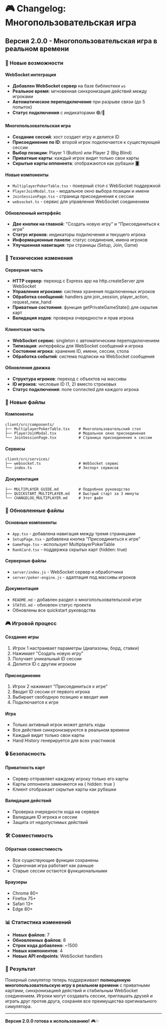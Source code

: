 # 🎮 Changelog: Многопользовательская игра

## Версия 2.0.0 - Многопользовательская игра в реальном времени

### 🚀 Новые возможности

#### WebSocket интеграция
- **Добавлен WebSocket сервер** на базе библиотеки `ws`
- **Реальное время**: мгновенная синхронизация действий между игроками
- **Автоматическое переподключение** при разрыве связи (до 5 попыток)
- **Статус подключения** с индикаторами 🟢/🔴

#### Многопользовательская игра
- **Создание сессий**: хост создает игру и делится ID
- **Присоединение по ID**: второй игрок подключается к существующей сессии
- **Выбор позиции**: Player 1 (Button) или Player 2 (Big Blind)
- **Приватные карты**: каждый игрок видит только свои карты
- **Скрытые карты оппонента**: отображаются как рубашки 🂠

#### Новые компоненты
- `MultiplayerPokerTable.tsx` - покерный стол с WebSocket поддержкой
- `PlayerJoinModal.tsx` - модальное окно выбора позиции и имени
- `JoinSessionPage.tsx` - страница присоединения к сессии
- `websocket.ts` - сервис для управления WebSocket соединением

#### Обновленный интерфейс
- **Две кнопки на главной**: "Создать новую игру" и "Присоединиться к игре"
- **Статус игроков**: индикаторы подключения и текущего игрока
- **Информационные панели**: статус соединения, имена игроков
- **Улучшенная навигация**: три страницы (Setup, Join, Game)

### 🔧 Технические изменения

#### Серверная часть
- **HTTP сервер**: переход с Express app на http.createServer для WebSocket
- **Управление игроками**: система хранения подключенных игроков
- **Обработка сообщений**: handlers для join_session, player_action, request_new_hand
- **Приватные состояния**: функция getPrivateGameState() для скрытия карт
- **Валидация ходов**: проверка очередности и прав игрока

#### Клиентская часть
- **WebSocket сервис**: singleton с автоматическим переподключением
- **Типизация**: интерфейсы для WebSocket сообщений и игрока
- **Состояние игрока**: хранение ID, имени, сессии, стола
- **Обработка событий**: система подписки на WebSocket сообщения

#### Обновления движка
- **Структура игроков**: переход с объектов на массивы
- **ID игроков**: числовые ID (1, 2) вместо строковых
- **Статус подключения**: поле connected для каждого игрока

### 📁 Новые файлы

#### Компоненты
```
client/src/components/
├── MultiplayerPokerTable.tsx    # Многопользовательский стол
├── PlayerJoinModal.tsx          # Модальное окно присоединения
└── JoinSessionPage.tsx          # Страница присоединения к сессии
```

#### Сервисы
```
client/src/services/
├── websocket.ts                 # WebSocket сервис
└── index.ts                     # Экспорт сервисов
```

#### Документация
```
├── MULTIPLAYER_GUIDE.md         # Подробное руководство
├── QUICKSTART_MULTIPLAYER.md    # Быстрый старт за 3 минуты
└── CHANGELOG_MULTIPLAYER.md     # Этот файл
```

### 🎯 Обновленные файлы

#### Основные компоненты
- `App.tsx` - добавлена навигация между тремя страницами
- `SetupPage.tsx` - добавлена кнопка "Присоединиться к игре"
- `GamePage.tsx` - использует MultiplayerPokerTable
- `RankCard.tsx` - поддержка скрытых карт (hidden: true)

#### Серверные файлы
- `server/index.js` - WebSocket сервер и обработчики
- `server/poker-engine.js` - адаптация под массивы игроков

#### Документация
- `README.md` - добавлен раздел о многопользовательской игре
- `STATUS.md` - обновлен статус проекта
- Обновлены все quickstart руководства

### 🎮 Игровой процесс

#### Создание игры
1. Игрок 1 настраивает параметры (диапазоны, борд, ставки)
2. Нажимает "Создать новую игру"
3. Получает уникальный ID сессии
4. Делится ID с другим игроком

#### Присоединение
1. Игрок 2 нажимает "Присоединиться к игре"
2. Вводит ID сессии от первого игрока
3. Выбирает свободную позицию и вводит имя
4. Подключается к игре

#### Игра
- Только активный игрок может делать ходы
- Все действия синхронизируются в реальном времени
- Каждый видит только свои карты
- Hand History генерируется для всех участников

### 🔒 Безопасность

#### Приватность карт
- Сервер отправляет каждому игроку только его карты
- Карты оппонента заменяются на { hidden: true }
- Клиент отображает скрытые карты как рубашки

#### Валидация действий
- Проверка очередности хода на сервере
- Валидация ID игрока и сессии
- Защита от недопустимых действий

### 🛠️ Совместимость

#### Обратная совместимость
- Все существующие функции сохранены
- Одиночная игра работает как раньше
- Старые сессии остаются функциональными

#### Браузеры
- Chrome 80+
- Firefox 75+
- Safari 13+
- Edge 80+

### 📊 Статистика изменений

- **Новых файлов**: 7
- **Обновленных файлов**: 8
- **Строк кода добавлено**: ~1500
- **Новых компонентов**: 4
- **Новых API endpoints**: WebSocket handlers

### 🎉 Результат

Покерный симулятор теперь поддерживает **полноценную многопользовательскую игру в реальном времени** с приватными картами, синхронизацией действий и стабильным WebSocket соединением. Игроки могут создавать сессии, приглашать друзей и играть друг против друга, сохраняя все преимущества оригинального симулятора.

---

**Версия 2.0.0 готова к использованию!** 🎮✨ 